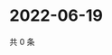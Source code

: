 # 2022-06-19

共 0 条

<!-- BEGIN WEIBO -->
<!-- 最后更新时间 Sun Jun 19 2022 22:13:26 GMT+0800 (China Standard Time) -->

<!-- END WEIBO -->
